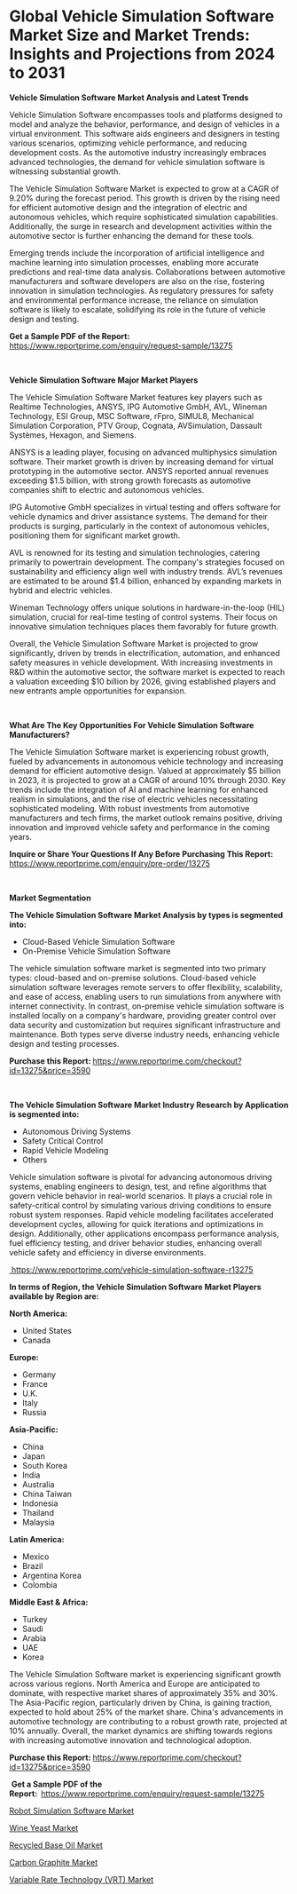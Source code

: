<p><h1>Global Vehicle Simulation Software Market Size and Market Trends: Insights and Projections from 2024 to 2031</h1></p><p><strong>Vehicle Simulation Software Market Analysis and Latest Trends</strong></p>
<p><p>Vehicle Simulation Software encompasses tools and platforms designed to model and analyze the behavior, performance, and design of vehicles in a virtual environment. This software aids engineers and designers in testing various scenarios, optimizing vehicle performance, and reducing development costs. As the automotive industry increasingly embraces advanced technologies, the demand for vehicle simulation software is witnessing substantial growth.</p><p>The Vehicle Simulation Software Market is expected to grow at a CAGR of 9.20% during the forecast period. This growth is driven by the rising need for efficient automotive design and the integration of electric and autonomous vehicles, which require sophisticated simulation capabilities. Additionally, the surge in research and development activities within the automotive sector is further enhancing the demand for these tools. </p><p>Emerging trends include the incorporation of artificial intelligence and machine learning into simulation processes, enabling more accurate predictions and real-time data analysis. Collaborations between automotive manufacturers and software developers are also on the rise, fostering innovation in simulation technologies. As regulatory pressures for safety and environmental performance increase, the reliance on simulation software is likely to escalate, solidifying its role in the future of vehicle design and testing.</p></p>
<p><strong>Get a Sample PDF of the Report:&nbsp;</strong> <a href="https://www.reportprime.com/enquiry/request-sample/13275">https://www.reportprime.com/enquiry/request-sample/13275</a></p>
<p>&nbsp;</p>
<p><strong>Vehicle Simulation Software Major Market Players</strong></p>
<p><p>The Vehicle Simulation Software Market features key players such as Realtime Technologies, ANSYS, IPG Automotive GmbH, AVL, Wineman Technology, ESI Group, MSC Software, rFpro, SIMUL8, Mechanical Simulation Corporation, PTV Group, Cognata, AVSimulation, Dassault Systèmes, Hexagon, and Siemens. </p><p>ANSYS is a leading player, focusing on advanced multiphysics simulation software. Their market growth is driven by increasing demand for virtual prototyping in the automotive sector. ANSYS reported annual revenues exceeding $1.5 billion, with strong growth forecasts as automotive companies shift to electric and autonomous vehicles.</p><p>IPG Automotive GmbH specializes in virtual testing and offers software for vehicle dynamics and driver assistance systems. The demand for their products is surging, particularly in the context of autonomous vehicles, positioning them for significant market growth.</p><p>AVL is renowned for its testing and simulation technologies, catering primarily to powertrain development. The company's strategies focused on sustainability and efficiency align well with industry trends. AVL’s revenues are estimated to be around $1.4 billion, enhanced by expanding markets in hybrid and electric vehicles.</p><p>Wineman Technology offers unique solutions in hardware-in-the-loop (HIL) simulation, crucial for real-time testing of control systems. Their focus on innovative simulation techniques places them favorably for future growth.</p><p>Overall, the Vehicle Simulation Software Market is projected to grow significantly, driven by trends in electrification, automation, and enhanced safety measures in vehicle development. With increasing investments in R&D within the automotive sector, the software market is expected to reach a valuation exceeding $10 billion by 2026, giving established players and new entrants ample opportunities for expansion.</p></p>
<p>&nbsp;</p>
<p><strong>What Are The Key Opportunities For Vehicle Simulation Software Manufacturers?</strong></p>
<p><p>The Vehicle Simulation Software market is experiencing robust growth, fueled by advancements in autonomous vehicle technology and increasing demand for efficient automotive design. Valued at approximately $5 billion in 2023, it is projected to grow at a CAGR of around 10% through 2030. Key trends include the integration of AI and machine learning for enhanced realism in simulations, and the rise of electric vehicles necessitating sophisticated modeling. With robust investments from automotive manufacturers and tech firms, the market outlook remains positive, driving innovation and improved vehicle safety and performance in the coming years.</p></p>
<p><strong>Inquire or Share Your Questions If Any Before Purchasing This Report:</strong> <a href="https://www.reportprime.com/enquiry/pre-order/13275">https://www.reportprime.com/enquiry/pre-order/13275</a></p>
<p>&nbsp;</p>
<p><strong>Market Segmentation</strong></p>
<p><strong>The Vehicle Simulation Software Market Analysis by types is segmented into:</strong></p>
<p><ul><li>Cloud-Based Vehicle Simulation Software</li><li>On-Premise Vehicle Simulation Software</li></ul></p>
<p><p>The vehicle simulation software market is segmented into two primary types: cloud-based and on-premise solutions. Cloud-based vehicle simulation software leverages remote servers to offer flexibility, scalability, and ease of access, enabling users to run simulations from anywhere with internet connectivity. In contrast, on-premise vehicle simulation software is installed locally on a company's hardware, providing greater control over data security and customization but requires significant infrastructure and maintenance. Both types serve diverse industry needs, enhancing vehicle design and testing processes.</p></p>
<p><strong>Purchase this Report:&nbsp;</strong><a href="https://www.reportprime.com/checkout?id=13275&price=3590">https://www.reportprime.com/checkout?id=13275&price=3590</a></p>
<p>&nbsp;</p>
<p><strong>The Vehicle Simulation Software Market Industry Research by Application is segmented into:</strong></p>
<p><ul><li>Autonomous Driving Systems</li><li>Safety Critical Control</li><li>Rapid Vehicle Modeling</li><li>Others</li></ul></p>
<p><p>Vehicle simulation software is pivotal for advancing autonomous driving systems, enabling engineers to design, test, and refine algorithms that govern vehicle behavior in real-world scenarios. It plays a crucial role in safety-critical control by simulating various driving conditions to ensure robust system responses. Rapid vehicle modeling facilitates accelerated development cycles, allowing for quick iterations and optimizations in design. Additionally, other applications encompass performance analysis, fuel efficiency testing, and driver behavior studies, enhancing overall vehicle safety and efficiency in diverse environments.</p></p>
<p><a href="https://www.reportprime.com/vehicle-simulation-software-r13275">&nbsp;https://www.reportprime.com/vehicle-simulation-software-r13275</a></p>
<p><strong>In terms of Region, the Vehicle Simulation Software Market Players available by Region are:</strong></p>
<p>
    <p> <strong> North America: </strong>
        <ul>
            <li>United States</li>
            <li>Canada</li>
        </ul>
        </p> 
    <p> <strong> Europe: </strong>
        <ul>
            <li>Germany</li>
            <li>France</li>
            <li>U.K.</li>
            <li>Italy</li>
            <li>Russia</li>
        </ul>
        </p> 
    <p> <strong> Asia-Pacific: </strong>
        <ul>
            <li>China</li>
            <li>Japan</li>
            <li>South Korea</li>
            <li>India</li>
            <li>Australia</li>
            <li>China Taiwan</li>
            <li>Indonesia</li>
            <li>Thailand</li>
            <li>Malaysia</li>
        </ul>
        </p> 
    <p> <strong> Latin America: </strong>
        <ul>
            <li>Mexico</li>
            <li>Brazil</li>
            <li>Argentina Korea</li>
            <li>Colombia</li>
        </ul>
        </p> 
    <p> <strong> Middle East & Africa: </strong>
        <ul>
            <li>Turkey</li>
            <li>Saudi</li>
            <li>Arabia</li>
            <li>UAE</li>
            <li>Korea</li>
        </ul>
    </p>
    </p>
<p><p>The Vehicle Simulation Software market is experiencing significant growth across various regions. North America and Europe are anticipated to dominate, with respective market shares of approximately 35% and 30%. The Asia-Pacific region, particularly driven by China, is gaining traction, expected to hold about 25% of the market share. China's advancements in automotive technology are contributing to a robust growth rate, projected at 10% annually. Overall, the market dynamics are shifting towards regions with increasing automotive innovation and technological adoption.</p></p>
<p><strong>Purchase this Report: </strong><a href="https://www.reportprime.com/checkout?id=13275&price=3590">https://www.reportprime.com/checkout?id=13275&price=3590</a></p>
<p>&nbsp;<strong>Get a Sample PDF of the Report:&nbsp;&nbsp;</strong><a href="https://www.reportprime.com/enquiry/request-sample/13275">https://www.reportprime.com/enquiry/request-sample/13275</a></p>
<p><strong></strong></p>
<p><p><a href="https://github.com/prosalinda88/Market-Research-Report-List-6/blob/main/robot-simulation-software-market.md">Robot Simulation Software Market</a></p><p><a href="https://www.linkedin.com/pulse/market-dynamics-future-trends-global-wine-yeast-sector-x5b0f?trackingId=bUxql1t1SNuE4uBVTe3%2FUg%3D%3D">Wine Yeast Market</a></p><p><a href="https://www.linkedin.com/pulse/recycled-base-oil-market-insights-product-type-application-umldf?trackingId=dBZskLMrTse%2BMXX0mqZUxw%3D%3D">Recycled Base Oil Market</a></p><p><a href="https://issuu.com/reportprime-2/docs/carbon-graphite-market-size-2030.pp_92c3d6943863ef">Carbon Graphite Market</a></p><p><a href="https://medium.com/@maria.hardacre7345/variable-rate-technology-vrt-market-essentials-key-market-players-demand-drivers-and-roi-8317e9c87c6b">Variable Rate Technology (VRT) Market</a></p></p>